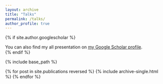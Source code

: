 ```yaml
---
layout: archive
title: "Talks"
permalink: /talks/
author_profile: true
---
```


{% if site.author.googlescholar %}
  <div class="wordwrap">You can also find my all presentation on <a href="{{https://www.slideshare.net/mahyamk}}">my Google Scholar profile</a>.</div>
{% endif %}

{% include base_path %}

{% for post in site.publications reversed %}
  {% include archive-single.html %}
{% endfor %}
